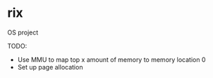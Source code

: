 rix
===

OS project


TODO:
- Use MMU to map top x amount of memory to memory location 0
- Set up page allocation
